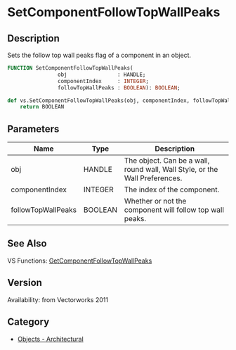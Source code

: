 # SetComponentFollowTopWallPeaks

## Description
Sets the follow top wall peaks flag of a component in an object.

```pascal
FUNCTION SetComponentFollowTopWallPeaks(
				obj                : HANDLE;
				componentIndex     : INTEGER;
				followTopWallPeaks : BOOLEAN): BOOLEAN;
```

```python
def vs.SetComponentFollowTopWallPeaks(obj, componentIndex, followTopWallPeaks):
    return BOOLEAN
```

## Parameters
|Name|Type|Description|
|---|---|---|
|obj|HANDLE|The object. Can be a wall, round wall, Wall Style, or the Wall Preferences.|
|componentIndex|INTEGER|The index of the component.|
|followTopWallPeaks|BOOLEAN|Whether or not the component will follow top wall peaks.|

## See Also
VS Functions:
[GetComponentFollowTopWallPeaks](GetComponentFollowTopWallPeaks.md)

## Version
Availability: from Vectorworks 2011

## Category
* [Objects - Architectural](../Categories/Objects%20-%20Architectural.md)
